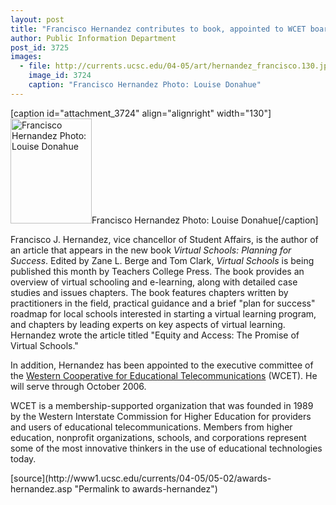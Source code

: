 ```yaml
---
layout: post
title: "Francisco Hernandez contributes to book, appointed to WCET board"
author: Public Information Department
post_id: 3725
images:
  - file: http://currents.ucsc.edu/04-05/art/hernandez_francisco.130.jpg
    image_id: 3724
    caption: "Francisco Hernandez Photo: Louise Donahue"
---
```


[caption id="attachment_3724" align="alignright" width="130"]<a href="http://localhost/mysite/wp-content/uploads/2005/05/hernandez_francisco.130.jpg"><img class="size-full wp-image-3724" src="http://localhost/mysite/wp-content/uploads/2005/05/hernandez_francisco.130.jpg" alt="Francisco Hernandez Photo: Louise Donahue" width="130" height="168" /></a>Francisco Hernandez Photo: Louise Donahue[/caption]
<a name="content" id="content"></a>
<p>
  Francisco J. Hernandez, vice chancellor of Student Affairs, is the author of an article that appears in the new book <i>Virtual Schools: Planning for Success</i>. Edited by Zane L. Berge and Tom Clark, <i>Virtual Schools</i> is being published this month by Teachers College Press. The book provides an overview of virtual schooling and e-learning, along with detailed case studies and issues chapters. The book features chapters written by practitioners in the field, practical guidance and a brief "plan for success" roadmap for local schools interested in starting a virtual learning program, and chapters by leading experts on key aspects of virtual learning. Hernandez wrote the article titled "Equity and Access: The Promise of Virtual Schools."
</p>
<p>
  In addition, Hernandez has been appointed to the executive committee of the <a href="http://wcet.info/">Western Cooperative for Educational Telecommunications</a> (WCET). He will serve through October 2006.
</p>
<p>
  WCET is a membership-supported organization that was founded in 1989 by the Western Interstate Commission for Higher Education for providers and users of educational telecommunications. Members from higher education, nonprofit organizations, schools, and corporations represent some of the most innovative thinkers in the use of educational technologies today.<br>
</p>
[source](http://www1.ucsc.edu/currents/04-05/05-02/awards-hernandez.asp "Permalink to awards-hernandez")
